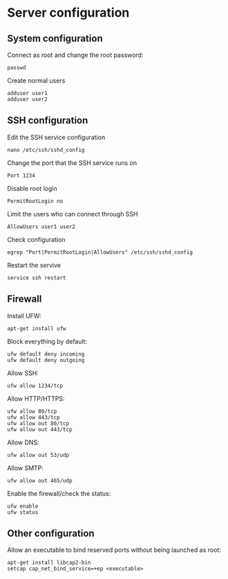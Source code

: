 # Server configuration

## System configuration

Connect as root and change the root password:
```
passwd
```

Create normal users
```
adduser user1
adduser user2
```

## SSH configuration

Edit the SSH service configuration
```
nano /etc/ssh/sshd_config
```

Change the port that the SSH service runs on
```
Port 1234
```

Disable root login
```
PermitRootLogin no
```

Limit the users who can connect through SSH
```
AllowUsers user1 user2
```

Check configuration
```
egrep "Port|PermitRootLogin|AllowUsers" /etc/ssh/sshd_config
```

Restart the servive
```
service ssh restart
```

## Firewall

Install UFW:
```
apt-get install ufw
```

Block everything by default:
```
ufw default deny incoming
ufw default deny outgoing
```

Allow SSH:
```
ufw allow 1234/tcp
```

Allow HTTP/HTTPS:
```
ufw allow 80/tcp
ufw allow 443/tcp
ufw allow out 80/tcp
ufw allow out 443/tcp
```

Allow DNS:
```
ufw allow out 53/udp
```

Allow SMTP:
```
ufw allow out 465/udp
```

Enable the firewall/check the status:
```
ufw enable
ufw status
```

## Other configuration

Allow an executable to bind reserved ports without being launched as root:
```
apt-get install libcap2-bin
setcap cap_net_bind_service=+ep <executable>
```
